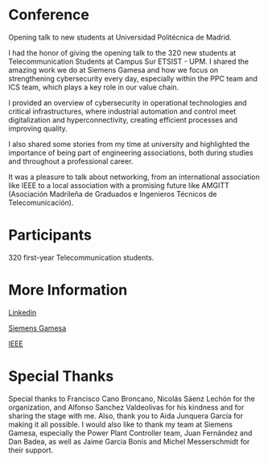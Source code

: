 # Conference

Opening talk to new students at Universidad Politécnica de Madrid.

I had the honor of giving the opening talk to the 320 new students at Telecommunication Students at Campus Sur ETSIST - UPM. I shared the amazing work we do at Siemens Gamesa and how we focus on strengthening cybersecurity every day, especially within the PPC team and ICS team, which plays a key role in our value chain.

I provided an overview of cybersecurity in operational technologies and critical infrastructures, where industrial automation and control meet digitalization and hyperconnectivity, creating efficient processes and improving quality.

I also shared some stories from my time at university and highlighted the importance of being part of engineering associations, both during studies and throughout a professional career.

It was a pleasure to talk about networking, from an international association like IEEE to a local association with a promising future like AMGITT (Asociación Madrileña de Graduados e Ingenieros Técnicos de Telecomunicación).

# Participants

320 first-year Telecommunication students.

# More Information

[Linkedin](https://www.linkedin.com/posts/manuel-ballesteros_amgitt-cybersecurity-networking-activity-7246118787895222272-xPyV)

[Siemens Gamesa](https://www.siemensgamesa.com/)

[IEEE](https://www.ieee.org/)

# Special Thanks

Special thanks to Francisco Cano Broncano, Nicolás Sáenz Lechón for the organization, and Alfonso Sanchez Valdeolivas for his kindness and for sharing the stage with me. Also, thank you to Aida Junquera García for making it all possible. I would also like to thank my team at Siemens Gamesa, especially the Power Plant Controller team, Juan Fernández and Dan Badea, as well as Jaime Garcia Bonis and Michel Messerschmidt for their support.
